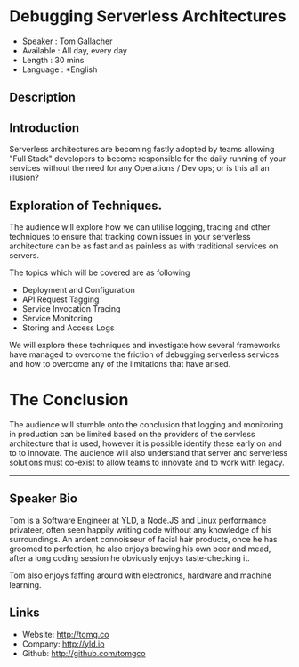 Debugging Serverless Architectures
========================

* Speaker   : Tom Gallacher
* Available : All day, every day
* Length    : 30 mins
* Language  : *English

Description
-----------

## Introduction

Serverless architectures are becoming fastly adopted by teams allowing "Full 
Stack" developers to become responsible for the daily running of your services
without the need for any Operations / Dev ops; or is this all an illusion?

## Exploration of Techniques.

The audience will explore how we can utilise logging, tracing and other 
techniques to ensure that tracking down issues in your serverless architecture
can be as fast and as painless as with traditional services on servers.

The topics which will be covered are as following

 - Deployment and Configuration
 - API Request Tagging
 - Service Invocation Tracing
 - Service Monitoring
 - Storing and Access Logs

We will explore these techniques and investigate how several frameworks have
managed to overcome the friction of debugging serverless services and how to 
overcome any of the limitations that have arised.

# The Conclusion

The audience will stumble onto the conclusion that logging and monitoring in 
production can be limited based on the providers of the servless architecture
that is used, however it is possible identify these early on and to to innovate.
The audience will also understand that server and serverless solutions must
co-exist to allow teams to innovate and to work with legacy.

---------------

Speaker Bio
-----------

Tom is a Software Engineer at YLD, a Node.JS and Linux performance privateer, 
often seen happily writing code without any knowledge of his surroundings.
An ardent connoisseur of facial hair products, once he has groomed to perfection,
he also enjoys brewing his own beer and mead, after a long coding session he
obviously enjoys taste-checking it.

Tom also enjoys faffing around with electronics, hardware and machine learning.

Links
-----

* Website: http://tomg.co
* Company: http://yld.io
* Github: http://github.com/tomgco
